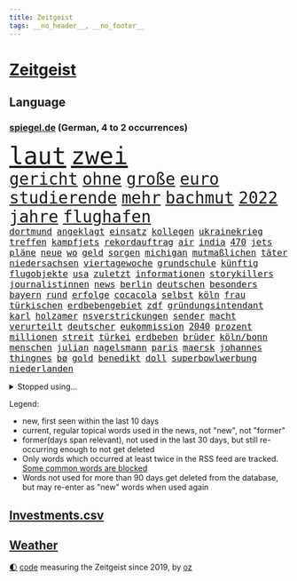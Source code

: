 ```yaml
---
title: Zeitgeist
tags: __no_header__, __no_footer__
---
```


# [Zeitgeist](https://oliz.io/zeitgeist/)

## Language

<h3><a href="https://www.spiegel.de" target="_blank">spiegel.de</a> (German, 4 to 2 occurrences)</h3>
<p style="font-family:monospace">
<span style="font-size:32pt"><a href="news_links.html#laut" class="current">laut</a></span>
<span style="font-size:32pt"><a href="news_links.html#zwei" class="current">zwei</a></span>
<br>
<span style="font-size:22pt"><a href="news_links.html#gericht" class="current">gericht</a></span>
<span style="font-size:22pt"><a href="news_links.html#ohne" class="current">ohne</a></span>
<span style="font-size:22pt"><a href="news_links.html#große" class="current">große</a></span>
<span style="font-size:22pt"><a href="news_links.html#euro" class="current">euro</a></span>
<span style="font-size:22pt"><a href="news_links.html#studierende" class="current">studierende</a></span>
<span style="font-size:22pt"><a href="news_links.html#mehr" class="current">mehr</a></span>
<span style="font-size:22pt"><a href="news_links.html#bachmut" class="current">bachmut</a></span>
<span style="font-size:22pt"><a href="news_links.html#2022" class="current">2022</a></span>
<span style="font-size:22pt"><a href="news_links.html#jahre" class="current">jahre</a></span>
<span style="font-size:22pt"><a href="news_links.html#flughafen" class="current">flughafen</a></span>
<br>
<span style="font-size:12pt"><a href="news_links.html#dortmund" class="current">dortmund</a></span>
<span style="font-size:12pt"><a href="news_links.html#angeklagt" class="current">angeklagt</a></span>
<span style="font-size:12pt"><a href="news_links.html#einsatz" class="current">einsatz</a></span>
<span style="font-size:12pt"><a href="news_links.html#kollegen" class="current">kollegen</a></span>
<span style="font-size:12pt"><a href="news_links.html#ukrainekrieg" class="current">ukrainekrieg</a></span>
<span style="font-size:12pt"><a href="news_links.html#treffen" class="current">treffen</a></span>
<span style="font-size:12pt"><a href="news_links.html#kampfjets" class="current">kampfjets</a></span>
<span style="font-size:12pt"><a href="news_links.html#rekordauftrag" class="new">rekordauftrag</a></span>
<span style="font-size:12pt"><a href="news_links.html#air" class="current">air</a></span>
<span style="font-size:12pt"><a href="news_links.html#india" class="current">india</a></span>
<span style="font-size:12pt"><a href="news_links.html#470" class="new">470</a></span>
<span style="font-size:12pt"><a href="news_links.html#jets" class="current">jets</a></span>
<span style="font-size:12pt"><a href="news_links.html#pläne" class="current">pläne</a></span>
<span style="font-size:12pt"><a href="news_links.html#neue" class="current">neue</a></span>
<span style="font-size:12pt"><a href="news_links.html#wo" class="current">wo</a></span>
<span style="font-size:12pt"><a href="news_links.html#geld" class="current">geld</a></span>
<span style="font-size:12pt"><a href="news_links.html#sorgen" class="current">sorgen</a></span>
<span style="font-size:12pt"><a href="news_links.html#michigan" class="new">michigan</a></span>
<span style="font-size:12pt"><a href="news_links.html#mutmaßlichen" class="current">mutmaßlichen</a></span>
<span style="font-size:12pt"><a href="news_links.html#täter" class="current">täter</a></span>
<span style="font-size:12pt"><a href="news_links.html#niedersachsen" class="current">niedersachsen</a></span>
<span style="font-size:12pt"><a href="news_links.html#viertagewoche" class="current">viertagewoche</a></span>
<span style="font-size:12pt"><a href="news_links.html#grundschule" class="current">grundschule</a></span>
<span style="font-size:12pt"><a href="news_links.html#künftig" class="current">künftig</a></span>
<span style="font-size:12pt"><a href="news_links.html#flugobjekte" class="new">flugobjekte</a></span>
<span style="font-size:12pt"><a href="news_links.html#usa" class="current">usa</a></span>
<span style="font-size:12pt"><a href="news_links.html#zuletzt" class="current">zuletzt</a></span>
<span style="font-size:12pt"><a href="news_links.html#informationen" class="current">informationen</a></span>
<span style="font-size:12pt"><a href="news_links.html#storykillers" class="new">storykillers</a></span>
<span style="font-size:12pt"><a href="news_links.html#journalistinnen" class="current">journalistinnen</a></span>
<span style="font-size:12pt"><a href="news_links.html#news" class="current">news</a></span>
<span style="font-size:12pt"><a href="news_links.html#berlin" class="current">berlin</a></span>
<span style="font-size:12pt"><a href="news_links.html#deutschen" class="current">deutschen</a></span>
<span style="font-size:12pt"><a href="news_links.html#besonders" class="current">besonders</a></span>
<span style="font-size:12pt"><a href="news_links.html#bayern" class="current">bayern</a></span>
<span style="font-size:12pt"><a href="news_links.html#rund" class="current">rund</a></span>
<span style="font-size:12pt"><a href="news_links.html#erfolge" class="current">erfolge</a></span>
<span style="font-size:12pt"><a href="news_links.html#cocacola" class="current">cocacola</a></span>
<span style="font-size:12pt"><a href="news_links.html#selbst" class="current">selbst</a></span>
<span style="font-size:12pt"><a href="news_links.html#köln" class="current">köln</a></span>
<span style="font-size:12pt"><a href="news_links.html#frau" class="current">frau</a></span>
<span style="font-size:12pt"><a href="news_links.html#türkischen" class="current">türkischen</a></span>
<span style="font-size:12pt"><a href="news_links.html#erdbebengebiet" class="new">erdbebengebiet</a></span>
<span style="font-size:12pt"><a href="news_links.html#zdf" class="current">zdf</a></span>
<span style="font-size:12pt"><a href="news_links.html#gründungsintendant" class="new">gründungsintendant</a></span>
<span style="font-size:12pt"><a href="news_links.html#karl" class="current">karl</a></span>
<span style="font-size:12pt"><a href="news_links.html#holzamer" class="new">holzamer</a></span>
<span style="font-size:12pt"><a href="news_links.html#nsverstrickungen" class="new">nsverstrickungen</a></span>
<span style="font-size:12pt"><a href="news_links.html#sender" class="current">sender</a></span>
<span style="font-size:12pt"><a href="news_links.html#macht" class="current">macht</a></span>
<span style="font-size:12pt"><a href="news_links.html#verurteilt" class="current">verurteilt</a></span>
<span style="font-size:12pt"><a href="news_links.html#deutscher" class="current">deutscher</a></span>
<span style="font-size:12pt"><a href="news_links.html#eukommission" class="current">eukommission</a></span>
<span style="font-size:12pt"><a href="news_links.html#2040" class="current">2040</a></span>
<span style="font-size:12pt"><a href="news_links.html#prozent" class="current">prozent</a></span>
<span style="font-size:12pt"><a href="news_links.html#millionen" class="current">millionen</a></span>
<span style="font-size:12pt"><a href="news_links.html#streit" class="current">streit</a></span>
<span style="font-size:12pt"><a href="news_links.html#türkei" class="current">türkei</a></span>
<span style="font-size:12pt"><a href="news_links.html#erdbeben" class="current">erdbeben</a></span>
<span style="font-size:12pt"><a href="news_links.html#brüder" class="current">brüder</a></span>
<span style="font-size:12pt"><a href="news_links.html#köln/bonn" class="new">köln/bonn</a></span>
<span style="font-size:12pt"><a href="news_links.html#menschen" class="current">menschen</a></span>
<span style="font-size:12pt"><a href="news_links.html#julian" class="current">julian</a></span>
<span style="font-size:12pt"><a href="news_links.html#nagelsmann" class="current">nagelsmann</a></span>
<span style="font-size:12pt"><a href="news_links.html#paris" class="current">paris</a></span>
<span style="font-size:12pt"><a href="news_links.html#maersk" class="new">maersk</a></span>
<span style="font-size:12pt"><a href="news_links.html#johannes" class="current">johannes</a></span>
<span style="font-size:12pt"><a href="news_links.html#thingnes" class="current">thingnes</a></span>
<span style="font-size:12pt"><a href="news_links.html#bø" class="current">bø</a></span>
<span style="font-size:12pt"><a href="news_links.html#gold" class="current">gold</a></span>
<span style="font-size:12pt"><a href="news_links.html#benedikt" class="current">benedikt</a></span>
<span style="font-size:12pt"><a href="news_links.html#doll" class="new">doll</a></span>
<span style="font-size:12pt"><a href="news_links.html#superbowlwerbung" class="new">superbowlwerbung</a></span>
<span style="font-size:12pt"><a href="news_links.html#niederlanden" class="current">niederlanden</a></span>
</p>
<details>
<summary>Stopped using...</summary>
<p class="former" style="font-size:12pt">
normal(846) rheinlandpfalz(845) verbraucherschützer(844) bernd(843) draußen(843) humanitäre(843) regel(843) stand(843) verrät(843) anne(842) esken(842) respekt(842) schwangerschaft(842) serien(842) verhängte(842) autofahrer(841) coronainfektion(841) coronaregeln(841) deswegen(841) entdeckten(841) florian(841) gerechtigkeit(841) investieren(841) privaten(841) rassistische(841) rechtsextremen(841) spdpolitikerin(841) walter(841) übergeben(841) ausländische(840) rainer(840) stets(840) strafen(840) sänger(840) tödlicher(840) diskriminierung(839) erheblich(839) lukaschenko(839) richtige(839) schoss(839) versehentlich(839) äthiopien(839) bahnhof(838) beschimpft(838) beschließt(838) besonderen(838) geburtstag(838) kochinstitut(838) kontrollieren(838) pariser(838) parteitag(838) quarantäne(838) vergeben(838) williams(838) außer(837) begleitet(837) illegalen(837) internationaler(837) neuem(837) bestimmt(836) coronazahlen(836) konflikte(836) sichern(836) stürmer(836) usschauspielerin(836) verzichtet(836) videobotschaft(836) bekanntesten(835) beschließen(835) bittere(835) dementiert(835) geändert(835) hölle(835) position(835) restaurant(835) sicherte(835) warf(835) widerspruch(835) bmw(834) einreisen(834) gastgeber(834) klären(834) negativ(834) schweigen(834) voraus(834) weisen(834) csuchef(833) flüchtlingen(833) fußballer(833) roman(833) versuchte(833) abstimmen(832) berlins(832) dachte(832) nord(832) potsdam(832) reagierten(832) souverän(832) unterstützer(832) wies(832) durfte(831) gegenteil(831) glücklich(831) rechts(831) drastischen(830) kaputt(830) sports(830) vermeiden(830) beiträge(829) crash(829) entsetzen(829) juristisch(829) abschaffen(828) deal(828) bundestrainer(827) distanz(827) moskaus(827) stieg(827) via(827) erfunden(826) homeoffice(826) philipp(826) polnische(826) tokio(826) aufgenommen(825) deutsches(825) voraussetzungen(825) bundesgesundheitsminister(824) gesetze(824) steckte(823) feld(822) verzichten(822) signalisiert(821) dar(820) entwickeln(820) pfund(820) katholischen(819) mercedes(819) sendung(819) tiefen(818) unterschied(818) schockiert(817) präsenz(816) schneider(816) chats(815) führenden(815) frisch(814) schrecken(814) züge(813) erstochen(812) strengen(812) vorgegangen(812) museum(811) prognose(811) app(806) enorme(805) hype(804) thüringer(803) hinweis(801) intensivstation(800) tuchel(799) schützt(798) türen(798) beendete(796) lebensgefährlich(796) weitreichende(793) farbe(784) bösen(777) größe(777) wmtitel(776) berühmtesten(764) einfache(764) explodiert(759) stopp(759) variante(755) londons(751) uskapitol(749) langjährige(731) lehrerin(717) unwahrscheinlich(717) extremwetter(715) kannte(705) kryptowährungen(700) josef(699) strecken(680) erschoss(668) belgische(661) joseph(648) umständen(641) japanischen(632) fossile(608) notenbank(607) vorsicht(598) staatschefs(578) terroranschlag(577) strikt(576) zwingen(569) schrumpft(566) ausgefallen(552) las(547) vegas(547) karrierecoach(546) dankte(540) 20000(537) höchstwert(534) gestern(533) binden(524) ali(522) anlage(522) zurückziehen(521) alternative(517) übertragen(517) schürt(515) anhängern(514) papiere(511) angestellten(507) atombombe(502) hawaii(502) integration(495) basis(494) entstanden(489) betreten(486) erdgas(479) beeinflusst(477) direkte(475) verschlechtert(475) mehrfamilienhaus(472) gaspreise(463) stau(463) betrunken(462) saal(462) verwerfungen(461) 41(459) benutzt(459) shanghai(459) messenger(457) ampelparteien(454) magazin(454) obersten(453) verläuft(453) hals(449) radikaler(449) fotografin(443) vorbereitungen(443) bekannteste(442) fahndet(438) michel(432) pech(431) gewaltsamen(427) strompreise(426) stephen(422) zustande(422) explodieren(420) rekordsumme(418) schütze(417) waffenruhe(417) beliebten(414) vergabe(414) management(412) arbeitsminister(411) riskiert(411) erwiesen(410) kriegs(408) fdpminister(407) problematisch(399) getäuscht(394) spielplan(392) organisiert(391) pelé(384) bundesaußenministerin(378) desto(378) luhansk(378) waffenstillstand(378) einstellung(377) soldat(377) expremier(374) unterscheiden(368) krankheiten(366) report(365) unabhängiger(363) iraner(362) bestürzt(360) operation(360) trick(360) dresdner(359) einheiten(358) designer(354) horror(353) beckham(345) 17jährige(343) 98(342) herum(342) schuster(337) verspätungen(337) torwart(335) drohten(330) besetzte(326) sportart(325) verspätet(325) bevorstehende(324) unsicher(324) unmittelbar(322) vertreten(315) hochrangigen(312) landung(311) invasoren(309) unabhängig(304) ausschließlich(298) oligarch(298) völkermord(298) königsklasse(294) untergebracht(294) ball(293) ausstieg(292) pole(292) handys(288) updates(287) diplomat(286) segen(286) euroraum(280) großmutter(279) behoben(277) iaea(277) warteten(275) großoffensive(274) verstehe(274) umstände(273) qualifikation(271) schau(270) entschuldigte(269) exregierungschef(266) unterliegt(265) verspätung(262) prominenten(260) vogel(260) psychiatrie(259) rüsten(258) steuerhinterziehung(258) ehrt(256) zustände(255) beerdigung(254) gelobt(254) niedergeschlagen(254) lngterminal(253) ran(252) zunahme(252) elisabeth(250) ex(250) verdrängt(250) girl(249) spottet(249) tauscht(247) beatrix(246) homosexuelle(246) homosexuellen(246) anzeige(245) cannabis(245) hadert(244) unobericht(244) anerkennen(243) brennende(243) dividende(242) exmann(240) anwältin(239) royale(238) straßenverkehr(238) versinkt(238) galten(237) iris(237) spdgeneralsekretär(237) verbrennungsmotor(236) wettert(236) verdiente(235) kandidat(234) naturkatastrophen(234) panne(233) therapien(233) andrew(231) lng(230) führungskräfte(229) lenkt(228) edeka(227) senegal(227) millionenstrafe(225) tvinterview(224) hast(223) transportieren(223) camilla(221) drin(221) anlauf(220) persönlicher(220) vertraulichen(220) eurozone(218) alzheimer(216) fehlten(216) baum(215) spdchefin(215) beteuert(214) plakate(212) brasilianer(211) olympiasiegerin(211) stehende(211) begegnen(210) instrument(209) übergewinne(208) beurlaubt(206) verteilen(206) anruf(205) olympiasieger(205) vize(205) reparationen(204) billig(203) dramatische(203) festgenommene(203) säure(202) lieferengpässe(200) barrikaden(198) juristisches(198) weltraum(197) anschlags(196) eingeschlagen(196) klimaschützer(196) handgemenge(194) 17jähriger(192) agenda(192) strompreis(192) gelbe(191) verleihung(190) toilette(189) verurteilen(189) überragende(189) czaja(187) funktion(185) glänzte(185) spielberg(185) üppige(185) demonstrierenden(184) summer(182) usdemokraten(181) vertrauliche(181) beamtenbund(180) etlichen(180) gehirn(179) moderator(179) 82(177) wichtigster(177) farce(176) kilowattstunde(176) neukölln(176) virginia(176) britischem(174) umgehend(174) cdugeneralsekretär(173) pleiten(173) strikte(173) aufbau(172) protestbewegung(172) psychischen(172) quatsch(172) tücken(172) vereinbarten(172) delegation(171) medizin(171) mithäftling(171) terminal(170) kapazität(168) wütet(167) einsätzen(166) globes(166) mithalten(166) düsteren(165) heikle(165) zerstörungen(165) alfons(164) elefanten(164) 2022/23(163) indirekt(163) klimabilanz(162) renditen(162) schuhbeck(162) angeordnete(161) treffern(161) atomkraftwerk(160) erkenntnissen(160) erlässt(160) europameisterschaft(160) gründete(160) lindsey(159) nachsehen(159) verschärfung(159) usrepräsentantenhauses(158) viking(158) films(157) energiesicherheit(156) abwehren(155) ernstfall(154) produzent(154) brentford(153) gehackt(152) nachspiel(152) rechter(151) reiten(151) unruhen(151) vizepräsident(151) zugspitze(151) stechen(150) kreise(149) boni(148) gendern(147) gerichtlich(147) randale(147) rappers(146) milliardengewinne(145) satellitenbilder(144) bonus(143) ökologisch(143) strategen(142) veraltete(142) road(141) routinierter(141) krankenwagen(140) marschflugkörper(140) verhaltens(140) dient(139) energiepolitik(139) umgekehrt(139) verbrachte(139) rätseln(138) hurrikan(137) reinigung(136) rügt(136) landesarbeitsgericht(134) begrenzte(133) spendet(133) aufgehalten(132) digitalminister(132) volkswirte(132) hingerichtet(131) jahrhunderts(131) aufräumarbeiten(130) ernüchternd(129) gesetzten(129) grippe(127) gutem(127) krawalle(127) onlineshopping(127) potter(127) ausgenutzt(126) exoplaneten(126) sechsten(126) turnieren(126) inspiziert(125) modernes(125) 2050(124) sportlerin(124) arroganz(123) kollegin(123) militärexperte(123) mitbekommen(123) vereinbarung(123) zahnarzt(123) monatlich(122) schutzmacht(122) sechsjähriger(122) wahlgang(122) abbey(121) gerecht(120) barrymore(118) drew(118) verstaatlichung(118) abwahl(117) billigtarif(117) fabrik(117) weihnachten(116) liebte(115) steven(115) abwesenheit(114) erschließen(114) flüssigerdgas(114) kubikmeter(114) pr(114) spezialeinheit(114) enormen(113) treibhausgase(113) auszahlen(112) elbphilharmonie(112) globe(112) königshauses(112) masha(112) spiderman(112) tendenz(112) ulf(111) mobilmachung(110) aufgehen(109) erweist(109) festgehalten(109) konjunkturprognosen(108) militärexperten(108) monaco(108) geiger(107) unovollversammlung(107) desolate(106) gefährlichsten(106) gegenstände(106) ifo(106) anschluss(105) arbeiter(105) fdpfinanzminister(105) verachtung(105) einkauf(104) mitspielen(104) überfahren(104) möge(102) podolski(102) regierenden(102) überflutete(102) blau(101) mary(101) bolsonaros(100) metas(100) ablenkungsmanöver(99) bundeshaushalt(99) haustür(98) inácio(98) luiz(98) akteure(97) beruhigt(97) erfüllen(97) baupreise(96) geplantes(96) klassiker(96) schlachtfeld(96) winkt(96) finanzmärkte(95) nachkommen(95) straffrei(95) agent(93) autohersteller(93) cyberangriff(93) göttingen(93) hochwasser(93) operiert(93) sprühen(93) verflüssigtes(93) trage(92) vergibt(92) aufgehängt(91) minsk(91) verschaffen(91) africa(90) exbotschafter(90) jederzeit(90) sauerland(90) strafstoß(90) verbrecher(90) zentralratspräsident(90) beerdigt(89) bulgarische(89) gerechte(89) interviewt(89) laptops(89) requiem(89) erfuhren(88) jean(88) klischees(88) räumlichkeiten(88) solidarisiert(88) westküste(88) wünschte(88) antiterroreinsatz(87) billigt(87) familienalltag(87) formel1team(87) gwyneth(87) ipads(87) paltrow(87) pfefferspray(87) rücktrittsforderungen(87) sinnlos(87) verfünffacht(87) weltall(87) beantragen(86) carolina(86) erforschung(86) erleichterung(86) philosophie(86) scheuen(86) wechseljahren(86) auswanderer(85) bernstein(85) champagner(85) eingesetzten(85) geschmack(85) heinrich(85) intakt(85) kronzeuge(85) rasanten(85) autorinnen(84) coronafälle(84) ehrlichkeit(84) grippewelle(84) kremlgegner(84) urteile(84) y(84) blind(83) bundespolitiker(83) erfolgsrezept(83) p(83) simpson(83) 75jährigen(82) beleuchtung(82) cannabislegalisierung(82) dihk(82) oftmals(82) widmen(82) zeitgemäß(82) zugeständnisse(82) zäh(82) angeht(81) gebastelt(81) harrt(81) vielversprechend(81) absichern(80) kindesmissbrauchs(80) kredite(80) macs(80) misshandlung(80) optik(80) vodafone(80) weitergabe(80) rabbinerschule(79) uskonzern(79) verbrechens(79) volkes(79) armin(78) diversität(78) limit(78) spion(78) antreibt(77) ausgemacht(77) erforderliche(77) gestorbenen(77) husten(77) museums(77) schilderungen(77) beseitigen(76) gehaltskürzung(76) japanisches(76) kindergeburtstag(76) kolleginnen(76) zentralrats(76) loben(75) merken(75) stünden(75) testament(75) wohnungsnot(75) 1923(74) blüte(74) einschüchterung(74) frederik(74) gepriesen(74) gleise(74) petersplatz(74) tabu(74) verbannen(74) bedienen(73) düstere(73) erpressergruppe(73) faesers(73) krankenhausreform(73) meuterei(73) pistole(73) verunsichert(73) köstlich(72) menschenrechtsbeauftragte(72) redet(72) regenwald(72) anleitung(71) aufmarschiert(71) aufstellen(71) comedian(71) marderpanzer(71) tournee(71) trainierte(71) usfirma(71) vorzeichen(71) weltkriegs(71) wundermittel(71) kaserne(70) klimaschutzbewegung(70) unterkommen(70) usamerikanerin(70) aktienrente(69) buffett(69) enttarnt(69) fulham(69) glaubhaft(69) iranproteste(69) migrationshintergrund(69) traumatisiert(69) verschicken(69) warren(69) zurückzubekommen(69) aufenthalt(68) bowie(68) dienste(68) diplomatie(68) haar(68) privatjets(68) seenot(68) stimmten(68) straßenblockaden(68) böhmermann(67) einmischung(67) lockbit(67) rezessionssorgen(67) uralten(67) zugreifen(67) brandmann(66) deklarierte(66) foxconn(66) kürzeren(66) positionspapier(66) rich(66) staates(66) vielem(66) dividenden(65) eindringling(65) emily(65) formiert(65) ftx(65) kryptobörse(65) nachziehen(65) nötigen(65) rabatten(65) bengvir(64) desolaten(64) eberhard(64) itamar(64) milden(64) schulter(64) seattle(64) freitagmorgen(63) klimabewegung(63) neuerung(63) abzusichern(62) bankmanfried(62) dawid(62) hinterbliebene(62) kubacki(62) puppe(62) rsv(62) slogans(62) stimmzettel(62) xvi(62) auftritten(61) handynutzer(61) kleineren(61) lanz(61) milliardeninvestitionen(61) regimekritiker(61) abgründe(60) generalinspekteur(60) hirn(60) iwf(60) nevada(60) enthüllungen(59) erkrankten(59) essens(59) fenster(59) frische(59) gitarre(59) godfather(59) helikopteraffäre(59) kabinettsmitglied(59) mcdonald's(59) guangzhou(58) polarisierung(58) ratzinger(58) unberührt(58) apokalypse(57) ausdrücklich(57) hsvprofi(57) intimer(57) leichte(57) lydon(57) pünktlichkeit(57) sexpistolssänger(57) wechselte(57) zehntausenden(57) abgeschwächt(56) amtsgericht(56) elternabend(56) iggy(56) kanzlerkandidatur(56) schirm(56) spiegelfamiliennewsletter(56) 56(55) barbarei(55) beauftragen(55) giftet(55) misslungene(55) mitgliedern(55) steigern(55) steuerpolitik(55) testspiel(55) elektromobilität(54) integrität(54) penis(54) republikanischen(54) sturmgewehr(54) todesurteil(54) carla(53) garage(53) nflspiel(53) organisatoren(53) sprengfalle(53) telefónica(53) umstürzende(53) auflaufen(52) bierhoff(52) pandemieregeln(52) rückschritt(52) verruf(52) begleiterin(51) beispiellosen(51) durcheinander(51) greenpeace(51) kapitolsturm(51) sexualstraftäter(51) adler(50) duda(50) entschlüsselt(50) gegenentwurf(50) geldhaus(50) gespeichert(50) niño(50) betriebssystem(49) hintergründen(49) louis(49) verschlafen(49) windows(49) abfahrer(48) abgenommen(48) folgenden(48) frischer(48) russlandgeschäfte(48) totale(48) 750000(47) evakuierungen(47) flügel(47) mächtige(47) o2(47) überfüllte(47) personenschützer(46) schutzanzügen(46) 2009(45) ausgerückt(45) düsteres(45) eingewiesen(45) gasdeal(45) gelegenheit(45) korruptionsermittlungen(45) mitreißenden(45) stromerzeuger(45) wu(45) 32jährigen(44) aussprache(44) erfolgschancen(44) labor(44) notwendigen(44) orthodoxen(44) unnötig(44) begleitung(43) cook(43) erkennbar(43) fdpmann(43) foxconnwerk(43) interessenvertreter(43) mangelnder(43) metalband(43) neuland(43) regierungskritischer(43) chirurg(42) erstickt(42) mahnung(42) paartherapeuten(42) persönlichkeit(42) shampoo(42) stockt(42) bedauern(41) berufsaussichten(41) drastischer(41) fiktives(41) geschosse(41) liebeslied(41) monsterwelle(41) schengenraum(41) sicherheitsrisiko(41) techniker(41) wahren(41) hautkrebsvorsorge(40) schusswechsel(40) unterhalt(40) weitesten(40) geerbt(39) hausaufgaben(39) streitkräften(39) ölpreisdeckel(39) bezug(38) einbürgerung(38) kehrseite(38) laschet(38) ansatz(37) festzunehmen(37) göttlichen(37) handelspartner(37) jill(37) lichtblick(37) reihenfolge(37) rekordhoch(37) unangemessen(37) wirtschaftsgeschichte(37) wonder(37) alarmsignal(36) anwendung(36) befördern(36) einbestellt(36) großkonzerne(36) lebenszeit(36) lubmin(36) permanente(36) verstärkung(36) alltägliche(35) biathletinnen(35) biontech(35) boy(35) chefredakteur(35) homophober(35) innsbruck(35) mehrheitlich(35) unbegründet(35) unternehmenschef(35) venus(35) biathlonweltcup(34) fabuliert(34) fahrenden(34) favoritencheck(34) luxusmarke(34) skisaison(34) spender(34) trainerstab(34) abrechnungen(33) grand(33) lahmlegen(33) peinlich(33) pfarrer(33) rind(33) zäsur(33) frühjahrsoffensive(32) grassiert(32) lebensversicherungen(32) sparte(32) todesurteile(32) vorletzten(32) besonderer(31) centers(31) cloppenburg(31) gläubige(31) senatorin(31) tschüs(31) umgeben(31) eingestehen(30) elementary(30) ftxgründer(30) umbauen(30) verspätete(30) ölfeld(30) 32jährige(29) afdfraktion(29) anwesenheit(29) fremden(29) importe(29) nhl(29) partnerschaften(29) price(29) schärferes(29) vakzine(29) afdpolitikerin(28) klimafreundlichen(28) merkwürdige(28) puma(28) storch(28) übersterblichkeit(28) brustkrebs(27) explodierte(27) kinderkriegen(27) regisseurs(27) selbstständige(27) unnötigen(27) ducks(26) gefälschten(26) juwelen(26) unterm(26) waffenhilfe(26) argentinischen(25) attentäter(25) banshees(25) belästigungsvorwürfe(25) entspannen(25) frührentner(25) inisherin(25) bellenhaus(24) burgtheater(24) doppelten(24) träger(24) autoritäre(23) erfährt(23) eroberung(23) erstatten(23) etablieren(23) käse(23) nachteil(23) patchworkfamilien(23) revision(23) verdreifacht(23) vierschanzentournee(23) boom(22) bäumen(22) granate(22) kreativer(22) schwarzarbeit(22) vorstand(22) giert(21) kranken(21) mythos(21) waffenrechts(21) fabrikate(20) hinziehen(20) kreist(20) medienschelte(20) missbrauchsvorwürfen(20) untersagen(20) wiederholungstäter(20) wucht(20) center(19) gläubigen(19) rekordjahr(19) stellvertretender(19) unschuld(19) volkswagenkonzern(19) fargo(18) geschlechtsneutrale(18) pontifex(18) unpünktlich(18) wells(18) datenschutzverstößen(17) fassen(17) stunt(17) wintersturm(17) ayatollah(16) einträge(16) gültig(16) heilige(16) instabiler(16) klimaterroristen(16) unwort(16) verlangsamt(16) wahnsinn(16) weihnachtsfest(16) widerlich(16) zoll(16) flüchtig(15) halbherzige(15) offensiven(15) bundesfinanzministerium(14) gebürtige(14) interviewte(14) legalen(14) protagonisten(14) rituale(14) schwulen(14) vatikanstadt(14) familiengeheimnis(13) foodwatch(13) neujahrsbotschaft(13) oberhaupt(13) psychologen(13) schnees(13) urlaubsziele(13) vornamen(13) ansätze(12) anzusprechen(12) bundesverteidigungsministerin(12) kirchen(12) minderjährigen(12) peinliche(12) springen(12) unglücklichen(12) 2038(11) autobauers(11) bolsonaroanhänger(11) lieferanten(11) notfallsanitäter(11) quarantänepflicht(11)
</p>
</details>
<p>Legend:
<ul>
<li><span class="new">new</span>, first seen within the last 10 days</li>
<li><span class="current">current</span>, regular topical words used in the news, not "new", not "former"</li>
<li><span class="former">former(days span relevant)</span>, not used in the last 30 days, but still re-occurring enough to not get deleted</li>
<li>Only words which occurred at least twice in the RSS feed are tracked. <a href="language/filters.py">Some common words are blocked</a></li>
<li>Words not used for more than 90 days get deleted from the database, but may re-enter as "new" words when used again</li>
</ul>
</p>

## [Investments](investments.html)[.csv](investments.csv)

## [Weather](weather.html)

<footer>
<a href="javascript:toggleTheme()" class="nav">🌓</a>
<a href="https://github.com/ooz/zeitgeist">code</a> measuring the Zeitgeist since 2019, by <a href="https://oliz.io">oz</a>
</footer>
